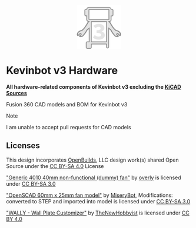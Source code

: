 <p align="center">
  <img src="readme/icon.svg" alt="Kevinbot v3 logo" width=120/>
</p>

# Kevinbot v3 Hardware

**All hardware-related components of Kevinbot v3 excluding the [KiCAD Sources](https://github.com/meowmeowahr/KevinbotV3-KiCAD)**

Fusion 360 CAD models and BOM for Kevinbot v3

> [!NOTE]  
> I am unable to accept pull requests for CAD models

## Licenses

This design incorporates [OpenBuilds](https://openbuilds.com/), LLC design work(s) shared Open Source under the [CC BY-SA 4.0](https://creativecommons.org/licenses/by-sa/4.0/) License

<a href="https://www.thingiverse.com/thing:4765510" target="_blank">"Generic 4010 40mm non-functional (dummy) fan"</a> by <a href="https://www.thingiverse.com/overly/designs" target="_blank">overly</a> is licensed under <a href="http://creativecommons.org/licenses/by-sa/3.0" target="_blank">CC BY-SA 3.0</a>

<a href="https://www.thingiverse.com/thing:8063/files" target="_blank">"OpenSCAD 60mm x 25mm fan model"</a> by <a href="https://www.thingiverse.com/miserybot/designs" target="_blank">MiseryBot</a>, Modifications: <a>converted to STEP and imported into model</a> is licensed under <a href="http://creativecommons.org/licenses/by-sa/3.0" target="_blank">CC BY-SA 3.0</a>

<a href="https://www.thingiverse.com/thing:47956" target="_blank">"WALLY - Wall Plate Customizer"</a> by <a href="https://www.thingiverse.com/thenewhobbyist/designs" target="_blank">TheNewHobbyist</a> is licensed under <a href="http://creativecommons.org/licenses/by/4.0" target="_blank">CC BY 4.0</a>